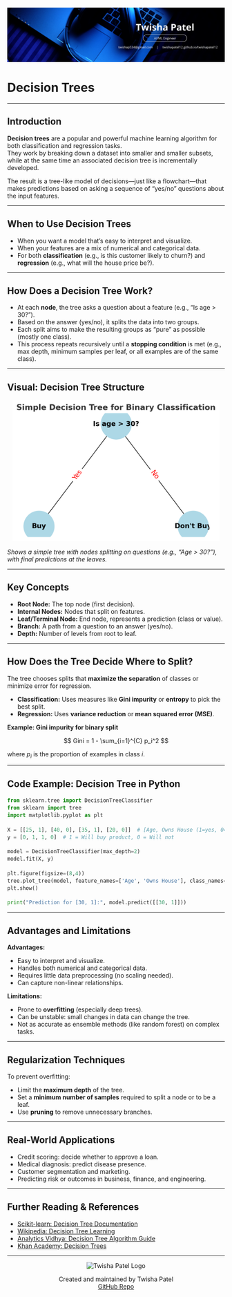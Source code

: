 ![Banner](https://github.com/twishapatel12/AI-ML-Journal/blob/main/assets/aiml-banner.png)

# Decision Trees

---

## Introduction

**Decision trees** are a popular and powerful machine learning algorithm for both classification and regression tasks.  
They work by breaking down a dataset into smaller and smaller subsets, while at the same time an associated decision tree is incrementally developed.

The result is a tree-like model of decisions—just like a flowchart—that makes predictions based on asking a sequence of “yes/no” questions about the input features.

---

## When to Use Decision Trees

- When you want a model that’s easy to interpret and visualize.
- When your features are a mix of numerical and categorical data.
- For both **classification** (e.g., is this customer likely to churn?) and **regression** (e.g., what will the house price be?).

---

## How Does a Decision Tree Work?

- At each **node**, the tree asks a question about a feature (e.g., “Is age > 30?”).
- Based on the answer (yes/no), it splits the data into two groups.
- Each split aims to make the resulting groups as “pure” as possible (mostly one class).
- This process repeats recursively until a **stopping condition** is met (e.g., max depth, minimum samples per leaf, or all examples are of the same class).

---

## Visual: Decision Tree Structure

<p align="center">
  <img src="https://github.com/twishapatel12/AI-ML-Journal/blob/main/assets/decision-tree-example.png" alt="Decision Tree Example" width="480"/>
</p>

*Shows a simple tree with nodes splitting on questions (e.g., “Age > 30?”), with final predictions at the leaves.*

---

## Key Concepts

- **Root Node:** The top node (first decision).
- **Internal Nodes:** Nodes that split on features.
- **Leaf/Terminal Node:** End node, represents a prediction (class or value).
- **Branch:** A path from a question to an answer (yes/no).
- **Depth:** Number of levels from root to leaf.

---

## How Does the Tree Decide Where to Split?

The tree chooses splits that **maximize the separation** of classes or minimize error for regression.

- **Classification:** Uses measures like **Gini impurity** or **entropy** to pick the best split.
- **Regression:** Uses **variance reduction** or **mean squared error (MSE)**.

**Example: Gini impurity for binary split**

$$
Gini = 1 - \sum_{i=1}^{C} p_i^2
$$

where $p_i$ is the proportion of examples in class $i$.

---

## Code Example: Decision Tree in Python

```python
from sklearn.tree import DecisionTreeClassifier
from sklearn import tree
import matplotlib.pyplot as plt

X = [[25, 1], [40, 0], [35, 1], [20, 0]]  # [Age, Owns House (1=yes, 0=no)]
y = [0, 1, 1, 0]  # 1 = Will buy product, 0 = Will not

model = DecisionTreeClassifier(max_depth=2)
model.fit(X, y)

plt.figure(figsize=(8,4))
tree.plot_tree(model, feature_names=['Age', 'Owns House'], class_names=['No', 'Yes'], filled=True)
plt.show()

print("Prediction for [30, 1]:", model.predict([[30, 1]]))
````

---

## Advantages and Limitations

**Advantages:**

* Easy to interpret and visualize.
* Handles both numerical and categorical data.
* Requires little data preprocessing (no scaling needed).
* Can capture non-linear relationships.

**Limitations:**

* Prone to **overfitting** (especially deep trees).
* Can be unstable: small changes in data can change the tree.
* Not as accurate as ensemble methods (like random forest) on complex tasks.

---

## Regularization Techniques

To prevent overfitting:

* Limit the **maximum depth** of the tree.
* Set a **minimum number of samples** required to split a node or to be a leaf.
* Use **pruning** to remove unnecessary branches.

---

## Real-World Applications

* Credit scoring: decide whether to approve a loan.
* Medical diagnosis: predict disease presence.
* Customer segmentation and marketing.
* Predicting risk or outcomes in business, finance, and engineering.

---

## Further Reading & References

* [Scikit-learn: Decision Tree Documentation](https://scikit-learn.org/stable/modules/tree.html)
* [Wikipedia: Decision Tree Learning](https://en.wikipedia.org/wiki/Decision_tree_learning)
* [Analytics Vidhya: Decision Tree Algorithm Guide](https://www.analyticsvidhya.com/blog/2021/08/decision-tree-classifier/)
* [Khan Academy: Decision Trees](https://www.khanacademy.org/math/statistics-probability/probability-library)

---

<p align="center">
  <img src="https://github.com/twishapatel12/AI-ML-Journal/blob/main/assets/twisha-patel-logo.png" alt="Twisha Patel Logo" width="80"/>
</p>
<p align="center">
  Created and maintained by Twisha Patel  
  <br>
  <a href="https://github.com/twishapatel12/AI-ML-Journal">GitHub Repo</a>
</p>